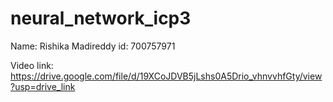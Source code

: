 # neural_network_icp3
Name: Rishika Madireddy
id: 700757971

Video link: https://drive.google.com/file/d/19XCoJDVB5jLshs0A5Drio_vhnvvhfGty/view?usp=drive_link
